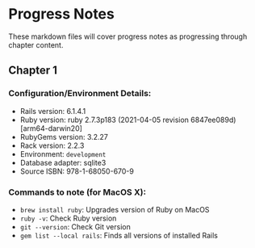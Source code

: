 # Progress Notes

These markdown files will cover progress notes as progressing through chapter content.

## Chapter 1
### Configuration/Environment Details:

* Rails version: 6.1.4.1
* Ruby version: ruby 2.7.3p183 (2021-04-05 revision 6847ee089d) [arm64-darwin20]
* RubyGems version: 3.2.27
* Rack version: 2.2.3
* Environment: `development`
* Database adapter: sqlite3
* Source ISBN: 978-1-68050-670-9

### Commands to note (for MacOS X): 
* `brew install ruby`: Upgrades version of Ruby on MacOS
* `ruby -v`: Check Ruby version
* `git --version`: Check Git version
* `gem list --local rails`: Finds all versions of installed Rails